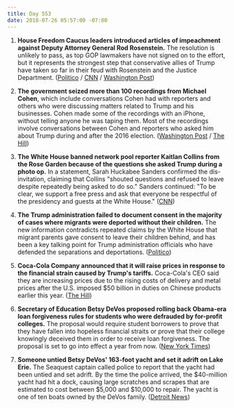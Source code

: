 ```yaml
---
title: Day 553
date: 2018-07-26 05:57:00 -07:00
---
```


1. **House Freedom Caucus leaders introduced articles of impeachment against Deputy Attorney General Rod Rosenstein.** The resolution is unlikely to pass, as top GOP lawmakers have not signed on to the effort, but it represents the strongest step that conservative allies of Trump have taken so far in their feud with Rosenstein and the Justice Department. ([Politico](https://www.politico.com/story/2018/07/25/house-conservatives-move-to-impeach-rosenstein-743238) / [CNN](https://www.cnn.com/2018/07/25/politics/rosenstein-impeachment-resolution/index.html) / [Washington Post](https://www.washingtonpost.com/politics/conservative-lawmakers-introduce-resolution-calling-for-impeachment-of-rod-rosenstein-who-oversees-special-counsel-probe-on-russia/2018/07/25/fe8ee304-9060-11e8-bcd5-9d911c784c38_story.html?utm_term=.9008034423d8))

2. **The government seized more than 100 recordings from Michael Cohen**, which include conversations Cohen had with reporters and others who were discussing matters related to Trump and his businesses. Cohen made some of the recordings with an iPhone, without telling anyone he was taping them. Most of the recordings involve conversations between Cohen and reporters who asked him about Trump during and after the 2016 election. ([Washington Post](https://www.washingtonpost.com/politics/im-not-going-to-be-a-punching-bag-anymore-inside-michael-cohens-break-with-trump/2018/07/25/2471797a-9024-11e8-bcd5-9d911c784c38_story.html?noredirect=on&utm_term=.d610e9adf318) / [The Hill](http://thehill.com/blogs/blog-briefing-room/398939-government-seized-more-than-100-trump-related-tapes-from-cohen))

3. **The White House banned network pool reporter Kaitlan Collins from the Rose Garden because of the questions she asked Trump during a photo op.** In a statement, Sarah Huckabee Sanders confirmed the dis-invitation, claiming that Collins "shouted questions and refused to leave despite repeatedly being asked to do so." Sanders continued: "To be clear, we support a free press and ask that everyone be respectful of the presidency and guests at the White House." ([CNN](https://money.cnn.com/2018/07/25/media/white-house-kaitlan-collins-press-pool/index.html))

4. **The Trump administration failed to document consent in the majority of cases where migrants were deported without their children.** The new information contradicts repeated claims by the White House that migrant parents gave consent to leave their children behind, and has been a key talking point for Trump administration officials who have defended the separations and deportations. ([Politico](https://www.politico.com/story/2018/07/25/deported-migrants-leaving-children-behind-712088))

5. **Coca-Cola Company announced that it will raise prices in response to the financial strain caused by Trump's tariffs.** Coca-Cola's CEO said they are increasing prices due to the rising costs of delivery and metal prices after the U.S. imposed $50 billion in duties on Chinese products earlier this year. ([The Hill](http://thehill.com/policy/finance/398926-coca-cola-raises-soda-prices-due-to-tariffs))

6. **Secretary of Education Betsy DeVos proposed rolling back Obama-era loan forgiveness rules for students who were defrauded by for-profit colleges.** The proposal would require student borrowers to prove that they have fallen into hopeless financial straits or prove that their college knowingly deceived them in order to receive loan forgiveness. The proposal is set to go into effect a year from now. ([New York Times](https://www.nytimes.com/2018/07/25/us/politics/betsy-devos-debt-relief-for-profit-colleges.html))

7. **Someone untied Betsy DeVos' 163-foot yacht and set it adrift on Lake Erie.** The Seaquest captain called police to report that the yacht had been untied and set adrift. By the time the police arrived, the $40-million yacht had hit a dock, causing large scratches and scrapes that are estimated to cost between $5,000 and $10,000 to repair. The yacht is one of ten boats owned by the DeVos family. ([Detroit News](https://www.detroitnews.com/story/news/local/michigan/2018/07/26/political-insider-devos-yacht-adrift-ohio/832966002/))